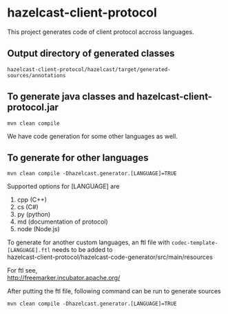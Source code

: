 # hazelcast-client-protocol

This project generates code of client protocol accross languages.

## Output directory of generated classes

    hazelcast-client-protocol/hazelcast/target/generated-sources/annotations

## To generate java classes and hazelcast-client-protocol.jar

    mvn clean compile

We have code generation for some other languages as well. 

## To generate for other languages
 
    mvn clean compile -Dhazelcast.generator.[LANGUAGE]=TRUE 

Supported options for [LANGUAGE] are 

1. cpp (C++) 
2. cs  (C#) 
3. py (python)
4. md (documentation of protocol)
5. node (Node.js)

To generate for another custom languages, an ftl file with 
`codec-template-[LANGUAGE].ftl` needs to be added to  
hazelcast-client-protocol/hazelcast-code-generator/src/main/resources
  
For ftl see,  
http://freemarker.incubator.apache.org/

After putting the ftl file, following command can be run to generate sources

    mvn clean compile -Dhazelcast.generator.[LANGUAGE]=TRUE
